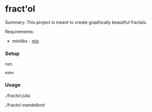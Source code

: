 # fract'ol
Summary: This project is meant to create graphically beautiful fractals.

Requirements:
  * minilibx - [mlx](https://github.com/Artygo8/minilibx_linux)
  
### Setup

run:

  `make`

### Usage
  ./fractol julia
  
  ./fractol mandelbrot
